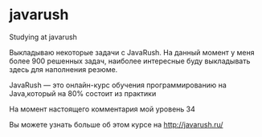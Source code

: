 # javarush
Studying at javarush

Выкладываю некоторые задачи с JavaRush. На данный момент у меня более 900 решенных задач, наиболее интересные буду выкладывать здесь для наполнения резюме.

JavaRush — это онлайн-курс обучения программированию на Java,который на 80% состоит из практики

На момент настоящего комментария мой уровень 34

Вы можете узнать больше об этом курсе на http://javarush.ru/ 
